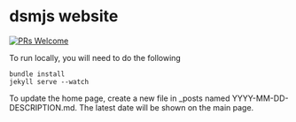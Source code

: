 # dsmjs website

[![PRs Welcome](https://img.shields.io/badge/PRs-welcome-brightgreen.svg?style=flat-square)](http://makeapullrequest.com)

To run locally, you will need to do the following

    bundle install
    jekyll serve --watch

To update the home page, create a new file in _posts
named YYYY-MM-DD-DESCRIPTION.md. The latest date will
be shown on the main page.

